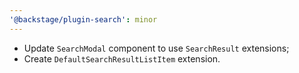 ```yaml
---
'@backstage/plugin-search': minor
---
```


- Update `SearchModal` component to use `SearchResult` extensions;
- Create `DefaultSearchResultListItem` extension.
